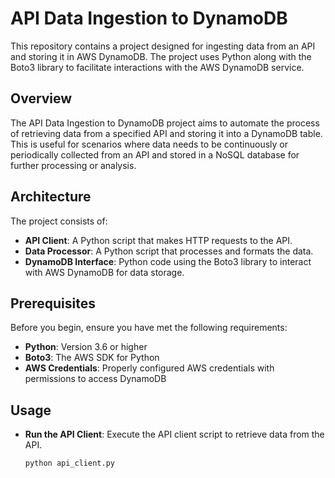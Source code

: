 # API Data Ingestion to DynamoDB

This repository contains a project designed for ingesting data from an API and storing it in AWS DynamoDB. The project uses Python along with the Boto3 library to facilitate interactions with the AWS DynamoDB service.


## Overview

The API Data Ingestion to DynamoDB project aims to automate the process of retrieving data from a specified API and storing it into a DynamoDB table. This is useful for scenarios where data needs to be continuously or periodically collected from an API and stored in a NoSQL database for further processing or analysis.

## Architecture

The project consists of:
- **API Client**: A Python script that makes HTTP requests to the API.
- **Data Processor**: A Python script that processes and formats the data.
- **DynamoDB Interface**: Python code using the Boto3 library to interact with AWS DynamoDB for data storage.

## Prerequisites

Before you begin, ensure you have met the following requirements:
- **Python**: Version 3.6 or higher
- **Boto3**: The AWS SDK for Python
- **AWS Credentials**: Properly configured AWS credentials with permissions to access DynamoDB



## Usage

- **Run the API Client**: Execute the API client script to retrieve data from the API.

  ```bash
  python api_client.py
